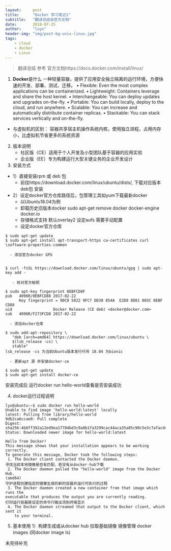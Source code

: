 ```yaml
---
layout:     post
title:      "Docker 学习笔记1"
subtitle:   "翻译总结自官方文档"
date:       2018-07-25
author:     "luyx"
header-img: "img/post-bg-unix-linux.jpg"
tags:
    - cloud
    - docker
    - Linux
---
```




> 翻译总结 参考 官方文档https://docs.docker.com/install/linux/

1.	**Docker**是什么
一种轻量容器，提供了应用安全独立隔离的运行环境，方便快速的开发、部署、测试、迁移。
•	Flexible: Even the most complex applications can be containerized.
•	Lightweight: Containers leverage and share the host kernel.
•	Interchangeable: You can deploy updates and upgrades on-the-fly.
•	Portable: You can build locally, deploy to the cloud, and run anywhere.
•	Scalable: You can increase and automatically distribute container replicas.
•	Stackable: You can stack services vertically and on-the-fly.
   - 与虚拟机的区别：
容器共享宿主机操作系统内核，使用独立进程，占用内存小，比虚拟机节省更多的系统资源
  

2.	版本说明
    - 社区版（CE）适用于个人开发及小型团队基于容器的应用实验
    - 企业版（EE）专为构建运行大型关键业务的企业开发设计
3.	安装方式

   - 1）直接安装rpm 或 deb 包
     - 前往https://download.docker.com/linux/ubuntu/dists/,   下载对应版本deb包 安装
   - 2）设定docker官方仓库路径后，包管理工具如yum下载最新docker
     - 以Ubuntu18.04为例
     - 卸载历史旧版本docker sudo apt-get remove docker docker-engine docker.io
     - 存储格式支持 默认overlay2 设定aufs 需要手动配置
     - 设定docker官方仓库
     
```
$ sudo apt-get update
$ sudo apt-get install apt-transport-https ca-certificates curl \software-properties-common
```


      - 添加官方docker GPG

```

$ curl -fsSL https://download.docker.com/linux/ubuntu/gpg | sudo apt-key add -
```
      
       - 核对官方秘钥
    
```
$ sudo apt-key fingerprint 0EBFCD8F
pub   4096R/0EBFCD88 2017-02-22
      Key fingerprint = 9DC8 5822 9FC7 DD38 854A  E2D8 8D81 803C 0EBF CD88
uid                  Docker Release (CE deb) <docker@docker.com>
sub   4096R/F273FCD8 2017-02-22

```

      - 添加docker仓库
    
```
$ sudo add-apt-repository \
   "deb [arch=amd64] https://download.docker.com/linux/ubuntu \
   $(lsb_release -cs) \
   stable"
lsb_release -cs 为当前Ubuntu版本发行代号 18.04 为bionic
```


      - 更新apt 源 并安装docker-ce

```
$ sudo apt-get update
$ sudo apt-get install docker-ce
```

安装完成后 运行docker run hello-world查看是否安装成功

4.	docker运行过程说明

```
lyx@ubuntu:~$ sudo docker run hello-world
Unable to find image 'hello-world:latest' locally
latest: Pulling from library/hello-world
9db2ca6ccae0: Pull complete 
Digest: sha256:4b8ff392a12ed9ea17784bd3c9a8b1fa3299cac44aca35a85c90c5e3c7afacdc
Status: Downloaded newer image for hello-world:latest

Hello from Docker!
This message shows that your installation appears to be working correctly.
To generate this message, Docker took the following steps:
 1. The Docker client contacted the Docker daemon.  
寻找当前本地镜像是否有匹配，若没有从docker-hub下载
 2. The Docker daemon pulled the "hello-world" image from the Docker Hub.
(amd64) 
守护进程创建指定的镜像生成的新的容器并运行可执行的过程
 3. The Docker daemon created a new container from that image which runs the
executable that produces the output you are currently reading.
打印运行容器是设定的命令行输出流到终端显示 
 4. The Docker daemon streamed that output to the Docker client, which sent it
    to your terminal.

```

5.	基本使用
1）构建生成或从docker hub 拉取基础镜像
镜像管理
docker images  (同docker image ls)
 
未完待补充


